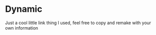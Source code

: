 # Dynamic
 Just a cool little link thing I used, feel free to copy and remake with your own information
 
